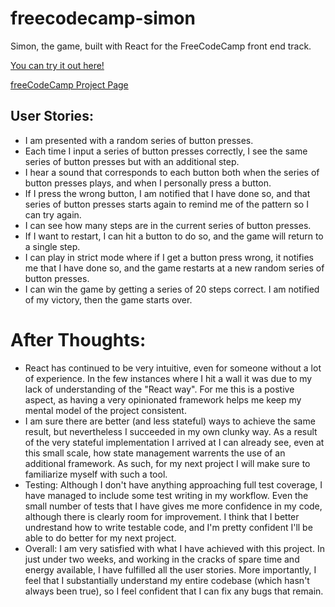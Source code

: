 # freecodecamp-simon
Simon, the game, built with React for the FreeCodeCamp front end track.

[You can try it out here!](https://crowsveldts-simon-game.surge.sh)

[freeCodeCamp Project Page](https://www.freecodecamp.org/challenges/build-a-simon-game)

## User Stories:

- I am presented with a random series of button presses.
- Each time I input a series of button presses correctly, I see the same series of button presses but with an additional step.
- I hear a sound that corresponds to each button both when the series of button presses plays, and when I personally press a button.
- If I press the wrong button, I am notified that I have done so, and that series of button presses starts again to remind me of the pattern so I can try again.
- I can see how many steps are in the current series of button presses.
- If I want to restart, I can hit a button to do so, and the game will return to a single step.
- I can play in strict mode where if I get a button press wrong, it notifies me that I have done so, and the game restarts at a new random series of button presses.
- I can win the game by getting a series of 20 steps correct. I am notified of my victory, then the game starts over.


# After Thoughts:

- React has continued to be very intuitive, even for someone without a lot of experience. In the few instances where I hit a wall it was due to my lack of understanding of the "React way". For me this is a postive aspect, as having a very opinionated framework helps me keep my mental model of the project consistent.
- I am sure there are better (and less stateful) ways to achieve the same result, but nevertheless I succeeded in my own clunky way. As a result of the very stateful implementation I arrived at I can already see, even at this small scale, how state management warrents the use of an additional framework. As such, for my next project I will make sure to familiarize myself with such a tool.
- Testing: Although I don't have anything approaching full test coverage, I have managed to include some test writing in my workflow. Even the small number of tests that I have gives me more confidence in my code, although there is clearly room for improvement. I think that I better undrestand how to write testable code, and I'm pretty confident I'll be able to do better for my next project. 
- Overall: I am very satisfied with what I have achieved with this project. In just under two weeks, and working in the cracks of spare time and energy available, I have fulfilled all the user stories. More importantly, I feel that I substantially understand my entire codebase (which hasn't always been true), so I feel confident that I can fix any bugs that remain. 

